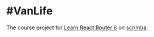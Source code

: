 # \#VanLife

The course project for [Learn React Router 6](https://scrimba.com/learn/reactrouter6) on
[scrimba](https://scrimba.com/).
